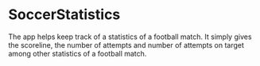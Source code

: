 # SoccerStatistics
The app helps keep track of a statistics of a football match. It simply gives the scoreline, the number of attempts and number of attempts on target among other statistics of a football match.
